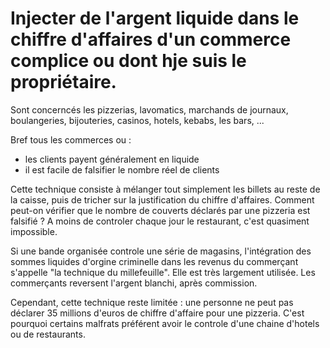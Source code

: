 # Injecter de l'argent liquide dans le chiffre d'affaires d'un commerce complice ou dont hje suis le propriétaire.

Sont concerncés les pizzerias, lavomatics, marchands de journaux, boulangeries, bijouteries, casinos, hotels, kebabs, les bars, ...

Bref tous les commerces ou :
* les clients payent généralement en liquide 
* il est facile de falsifier le nombre réel de clients 

Cette technique consiste à mélanger tout simplement les billets au reste de la caisse, puis de tricher sur la justification du chiffre d'affaires. Comment peut-on vérifier que le nombre de couverts
déclarés par une pizzeria est falsifié ? A moins de controler chaque jour le restaurant, c'est quasiment impossible.

Si une bande organisée controle une série de magasins, l'intégration des sommes liquides
d'orgine criminelle dans les revenus du commerçant s'appelle "la technique du millefeuille".
Elle est très largement utilisée. Les commerçants reversent l'argent blanchi, après commission.

Cependant, cette technique reste limitée : une personne ne peut pas déclarer 35 millions
d'euros de chiffre d'affaire pour une pizzeria. C'est pourquoi certains malfrats préférent 
avoir le controle d'une chaine d'hotels ou de restaurants.
